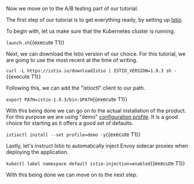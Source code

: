 Now we move on to the A/B testing part of our tutorial.

The first step of our tutorial is to get everything ready, by setting up [Istio](https://istio.io/).

To begin with, let us make sure that the Kubernetes cluster is running.

`launch.sh`{{execute T1}}

Next, we can download the Istio version of our choice. For this tutorial, we are going to use the most recent at the time of writing.

`curl -L https://istio.io/downloadIstio | ISTIO_VERSION=1.9.3 sh -`{{execute T1}}

Following this, we can add the "istioctl" client to our path.

`export PATH=istio-1.9.3/bin:$PATH`{{execute T1}}

With this being done we can go on to the actual installation of the product. For this purpose we are using "demo" [configuration profile](https://istio.io/latest/docs/setup/additional-setup/config-profiles/). It is a good choice for starting as it offers a good set of defaults.

`istioctl install --set profile=demo -y`{{execute T1}}

Lastly, let's instruct Istio to automatically inject Envoy sidecar proxies when deploying the application.

`kubectl label namespace default istio-injection=enabled`{{execute T1}}

With this being done we can move on to the next step.